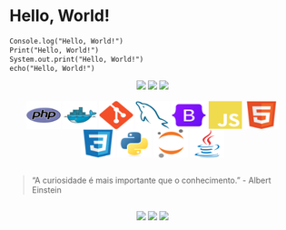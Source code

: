 <h1>Hello, World!</h1>

```
Console.log("Hello, World!")
Print("Hello, World!")
System.out.print("Hello, World!")
echo("Hello, World!")
```

<div align="center">
  <img height="150em" src="https://github-readme-stats.vercel.app/api?username=rafaelleitedasilva&show_icons=true&theme=dracula&include_all_commits=true&count_private=true&hide_border=true&hide_rank=true"/>
  <img src="https://streak-stats.demolab.com?user=rafaelleitedasilva&locale=en&show_icons=true&theme=dracula&hide_border=true&include_all_commits=true&count_private=true" height="150" />
  <img height="150em" src="https://github-readme-stats.vercel.app/api/top-langs/?username=rafaelleitedasilva&layout=compact&langs_count=6&theme=dracula&hide_border=true"/>
</div>  

  <div style="text-align: center; margin: auto;" align="center"><br>
  <img align="center" alt="Rafael-php" height="50" width="60" src="https://raw.githubusercontent.com/devicons/devicon/master/icons/php/php-original.svg">
  <img align="center" alt="Rafael-php" height="50" width="60" src="https://raw.githubusercontent.com/devicons/devicon/master/icons/docker/docker-original.svg">
  <img align="center" height="50" width="60" src="https://raw.githubusercontent.com/devicons/devicon/master/icons/git/git-original.svg">
  <img align="center" height="50" width="60" src="https://raw.githubusercontent.com/devicons/devicon/master/icons/mysql/mysql-original.svg">
  <img align="center" alt="Rafael-bootstrap" height="50" width="60" src="https://raw.githubusercontent.com/devicons/devicon/master/icons/bootstrap/bootstrap-original.svg">

  <img align="center" alt="Rafael-Js" height="50" width="60" src="https://raw.githubusercontent.com/devicons/devicon/master/icons/javascript/javascript-plain.svg">
  <img align="center" alt="Rafael-HTML" height="50" width="60" src="https://raw.githubusercontent.com/devicons/devicon/master/icons/html5/html5-original.svg"> 
  <img align="center"  alt="Rafael-CSS" height="50" width="60" src="https://raw.githubusercontent.com/devicons/devicon/master/icons/css3/css3-original.svg">
  <img align="center" alt="Rafael-Python" height="50" width="60" src="https://raw.githubusercontent.com/devicons/devicon/master/icons/python/python-original.svg">
  <img align="center" alt="Rafael-jupyter" height="50" width="60" src="https://raw.githubusercontent.com/devicons/devicon/master/icons/jupyter/jupyter-original.svg">
  <img align="center" alt="Rafael-java" height="50" width="60" src="https://raw.githubusercontent.com/devicons/devicon/master/icons/java/java-original.svg">


  </div>
  <br>
  
   
   > “A curiosidade é mais importante que o conhecimento.” - Albert Einstein
   
  
  
  ##
 
  
  <div align="center">
  <a align="center" href="https://www.instagram.com/1car0_/" target="_blank"><img src="https://img.shields.io/badge/-Instagram-%23E4405F?style=for-the-badge&logo=instagram&logoColor=white" target="_blank"></a>
 <a align="center"  href="mailto:rafael.leite.14@hotmail.com" target="_blank"><img src="https://img.shields.io/badge/Microsoft_Outlook-0078D4?style=for-the-badge&logo=microsoft-outlook&logoColor=white" target="_blank"></a> 
  <a align="center" href="https://www.linkedin.com/in/rafael-leite-da-silva-10654a222/" target="_blank"><img src="https://img.shields.io/badge/-LinkedIn-%230077B5?style=for-the-badge&logo=linkedin&logoColor=white" target="_blank"><a/>
    
    
<!--![Snake animation](https://github.com/rafaelleitedasilva/rafaelleitedasilva/blob/output/github-contribution-grid-snake.svg)-->
<br>
</div>

